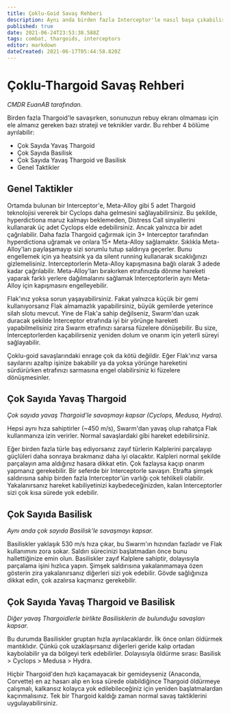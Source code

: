 ```yaml
---
title: Çoklu-Goid Savaş Rehberi
description: Aynı anda birden fazla Interceptor'le nasıl başa çıkabilirsiniz.
published: true
date: 2021-06-24T23:53:38.588Z
tags: combat, thargoids, interceptors
editor: markdown
dateCreated: 2021-06-17T05:44:58.820Z
---
```


# Çoklu-Thargoid Savaş Rehberi

*CMDR EuanAB tarafından.*

Birden fazla Thargoid'le savaşırken, sonunuzun rebuy ekranı olmaması için ele almanız gereken bazı strateji ve teknikler vardır. Bu rehber 4 bölüme ayrılabilir:

-   Çok Sayıda Yavaş Thargoid
-   Çok Sayıda Basilisk
-   Çok Sayıda Yavaş Thargoid ve Basilisk
-   Genel Taktikler

## Genel Taktikler

Ortamda bulunan bir Interceptor'e, Meta-Alloy gibi 5 adet Thargoid teknolojisi vererek bir Cyclops daha gelmesini sağlayabilirsiniz. Bu şekilde, hyperdictiona maruz kalmayı beklemeden, Distress Call sinyallerini kullanarak üç adet Cyclops elde edebilirsiniz. Ancak yalnızca bir adet çağrılabilir. Daha fazla Thargoid çağırmak için 3+ Interceptor tarafından hyperdictiona uğramak ve onlara 15+ Meta-Alloy sağlamaktır. Sıklıkla Meta-Alloy'ları paylaşamayıp sizi sorumlu tutup saldırıya geçerler. Bunu engellemek için ya heatsink ya da silent running kullanarak sıcaklığınızı gizlemelisiniz. Interceptorlerin Meta-Alloy kapışmasına bağlı olarak 3 adede kadar çağrılabilir. Meta-Alloy'ları bırakırken etrafınızda dönme hareketi yaparak farklı yerlere dağılmalarını sağlamak Interceptorlerin aynı Meta-Alloy için kapışmasını engelleyebilir.

Flak'ınız yoksa sorun yaşayabilirsiniz. Fakat yalnızca küçük bir gemi kullanıyorsanız Flak almamazlık yapabilirsiniz, büyük gemilerde yeterince silah slotu mevcut. Yine de Flak'a sahip değilseniz, Swarm'dan uzak duracak şekilde Interceptor etrafında iyi bir yörünge hareketi yapabilmelisiniz zira Swarm etrafınızı sararsa füzelere dönüşebilir. Bu size, Interceptorlerden kaçabilirseniz yeniden dolum ve onarım için yeterli süreyi sağlayabilir.

Çoklu-goid savaşlarındaki enrage çok da kötü değildir. Eğer Flak'ınız varsa sayılarını azaltıp işinize bakabilir ya da yoksa yörünge hareketini sürdürürken etrafınızı sarmasına engel olabilirsiniz ki füzelere dönüşmesinler.

## Çok Sayıda Yavaş Thargoid

*Çok sayıda yavaş Thargoid'le savaşmayı kapsar (Cyclops, Medusa, Hydra).*

Hepsi aynı hıza sahiptirler (~450 m/s), Swarm'dan yavaş olup rahatça Flak kullanmanıza izin verirler. Normal savaşlardaki gibi hareket edebilirsiniz.

Eğer birden fazla türle baş ediyorsanız zayıf türlerin Kalplerini parçalayıp güçlüleri daha sonraya bırakmanız daha iyi olacaktır. Kalpleri normal şekilde parçalayın ama aldığınız hasara dikkat etin. Çok fazlaysa kaçıp onarım yapmanız gerekebilir. Bir seferde bir Interceptorle savaşın. Etrafta şimşek saldırısına sahip birden fazla Interceptor'ün varlığı çok tehlikeli olabilir. Yakalanırsanız hareket kabiliyetinizi kaybedeceğinizden, kalan Interceptorler sizi çok kısa sürede yok edebilir.

## Çok Sayıda Basilisk

*Aynı anda çok sayıda Basilisk'le savaşmayı kapsar.*

Basiliskler yaklaşık 530 m/s hıza çıkar, bu Swarm'ın hızından fazladır ve Flak kullanımını zora sokar. Saldırı sürecinizi başlatmadan önce bunu hallettiğinize emin olun. Basiliskler zayıf Kalplere sahiptir, dolayısıyla parçalama işini hızlıca yapın. Şimşek saldırısına yakalanmamaya özen gösterin zira yakalanırsanız diğerleri sizi yok edebilir. Gövde sağlığınıza dikkat edin, çok azalırsa kaçmanız gerekebilir.

## Çok Sayıda Yavaş Thargoid ve Basilisk

*Diğer yavaş Thargoidlerle birlikte Basilisklerin de bulunduğu savaşları kapsar.*

Bu durumda Basiliskler gruptan hızla ayrılacaklardır. İlk önce onları öldürmek mantıklıdır. Çünkü çok uzaklaşırsanız diğerleri geride kalıp ortadan kaybolabilir ya da bölgeyi terk edebilirler. Dolayısıyla öldürme sırası: Basilisk > Cyclops > Medusa > Hydra.

Hiçbir Thargoid'den hızlı kaçamayacak bir gemideyseniz (Anaconda, Corvette) en az hasarı alıp en kısa sürede olabildiğince Thargoid öldürmeye çalışmalı, kalkansız kolayca yok edilebileceğiniz için yeniden başlatmalardan kaçınmalısınız. Tek bir Thargoid kaldığı zaman normal savaş taktiklerini uygulayabilirsiniz.